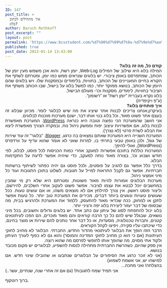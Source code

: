 ```yaml
---
ID: 147
post_title: >
  איך מתחילים לכתוב
  בלוג?
author: Baruch Rothkoff
post_excerpt: ""
layout: post
permalink: 'https://www.bcsstudent.com/%d7%90%d7%99%d7%9a-%d7%9e%d7%aa%d7%97%d7%99%d7%9c%d7%99%d7%9d-%d7%9c%d7%9b%d7%aa%d7%95%d7%91-%d7%91%d7%9c%d7%95%d7%92/'
published: true
post_date: 2013-01-14 13:43:00
---
```

<div dir="rtl" style="text-align:right;"><span style="font-family:Arial, Helvetica, sans-serif;">
</span><span style="font-family:Arial, Helvetica, sans-serif;"><b>קודם כל, מה זה בלוג?</b></span>
<div style="text-align:justify;"><span style="font-family:Arial, Helvetica, sans-serif;">המילה בלוג היא שילוב של המילים Web-Log, יומן רשת, והוא אכן משמש מעין יומן של הכותב, שמתפרסם באופן ציבורי. יש בלוגים שנראים ממש כמו יומן, ומטרתם לשתף את הקורא בחיים המעניינים של הכותב, בחוויות, בלימודים ובמסקנות שלו. ויש בלוגים שהם היומן של הכותב, בנושא ממוקד יותר, כמו למשל בלוג על בישול, שבו הכותב משתף את הציבור בחוויות, לימודים, מסקנות וכו'- מעולם הבישול.</span></div>
<div style="text-align:justify;"><span style="font-family:Arial, Helvetica, sans-serif;">בלוג נקרא בעברית "יומן רשת" או "רשומון".</span></div>
<div style="text-align:justify;"><span style="font-family:Arial, Helvetica, sans-serif;">(ע"פ ויקיפדיה)</span></div>
<div style="text-align:justify;"><span style="font-family:Arial, Helvetica, sans-serif;">
</span></div>
<div style="text-align:justify;"><span style="font-family:Arial, Helvetica, sans-serif;">
</span></div>
<div style="text-align:justify;"><span style="font-family:Arial, Helvetica, sans-serif;"><b>איך פותחים בלוג?</b></span></div>
<div style="text-align:justify;"><span style="font-family:Arial, Helvetica, sans-serif;">בעיקרון,אנחנו צריכים לבנות אתר שיציג את מה שיש לבלוגר לומר. מכיוון שבלוג זה בעצם אתר פשוט מאוד, וכל בלוג בנוי אותו דבר, ישנם מערכות מוכנות לבלוגים.</span></div>
<div style="text-align:justify;"><span style="font-family:Arial, Helvetica, sans-serif;">אני חושב שהמערכת הכי נפוצה וטובה היא כנראה&nbsp;<a href="http://he.wordpress.com/" target="_blank">WordPress</a>. המערכת מאפשרת לבנות בלוג, אם אפשרויות עיצוב יפות וממשק ניהול נוח, ובמקרה הצורך מאפשרת ליצא את הבלוג לשרת פרטי (לא נצרך).</span></div>
<div style="text-align:justify;"><span style="font-family:Arial, Helvetica, sans-serif;">המערכת השנייה היא המערכת שאתם נמצאים בה כרגע,&nbsp;<a href="http://www.blogger.com/" target="_blank">Blogger</a>. "בלוגר" זה עוד שירות של גוגל, ולכן באופן טבעי בחרתי בו, למרות שאני לא אומר שהוא עדיף על וורדפרס (WordPress), ואולי להיפך.</span></div>
<div style="text-align:justify;"><span style="font-family:Arial, Helvetica, sans-serif;">
</span></div>
<div style="text-align:justify;"><span style="font-family:Arial, Helvetica, sans-serif;">המערכות כוללות בתוכם אפשרות למעקב אחרי כמות הכניסות לכל פוסט, לבלוג, לפי חודש ושבוע וכו', בצורה מאוד נוחה למעקב, כדי שיהיה אפשר לדעת על התקדמות הבלוג.</span></div>
<div style="text-align:justify;"><span style="font-family:Arial, Helvetica, sans-serif;">בדרך כלל אפשר גם להגיב על פוסטים, ולכל פוסט גם יהיה כפתור לשיתוף ברשתות חברתיות. אפשר גם לקבל התראות למייל על תגובות, לשלוט בתוכן התגובות ועוד כל מיני אמצעי ניהול.</span></div>
<div style="text-align:justify;"><span style="font-family:Arial, Helvetica, sans-serif;">
</span></div>
<div style="text-align:justify;"><span style="font-family:Arial, Helvetica, sans-serif;">מערכות הבלוגים אמורות להיות מאוד פשוטות, ומטרתם היא שלא רק מי שמבין במחשבים יוכל לבטא את עצמו לציבור. אפשר פשוט לעקוב אחרי השלבים, להירשם, וליצור פוסט ראשון. אין צורך להילחץ אם לא מוצאים משהו, או אם עושים טעות. ככל שעושים טעויות ונוגעים ביותר דברים, מכירים את המערכת טוב יותר. כל טעות אפשר לתקן או למחוק, ככה שכדאי מאוד להתעסק, ללמוד את המערכת ולהרגיש בבית, מה שבסופו של דבר יעזור ליצירת בלוג יפה ורציני יותר.</span></div>
<div style="text-align:justify;"><span style="font-family:Arial, Helvetica, sans-serif;">
</span></div>
<div style="text-align:justify;"><span style="font-family:Arial, Helvetica, sans-serif;">
</span></div>
<div style="text-align:justify;"><span style="font-family:Arial, Helvetica, sans-serif;">בלוג יכול להתפתח לסוג של עיתון עם כתב אחד. יש בלוגים גדולים וחשובים, בכל מיני נושאים, שבגלל שיש להם כל כך הרבה קוראים והם מאוד מוכרים, הם הפכו לעיתונאים קטנים, וחברות טכנולוגיה, מסעדות, או כל דבר אחר נותנים להם שירות או מוצר בחינם, כדי שיכתבו עליו סקירה, ויפיצו לקהל הקוראים.</span></div>
<div style="text-align:justify;"><span style="font-family:Arial, Helvetica, sans-serif;">הדבר הזה הופך את הבלוגר לעיתונאי מהדור החדש, החברתי. הבלוגר לא מחויב לחוקי העיתונות (אם כי הוא כן מחויב לחוקי המדינה והמוסר) והוא גם לא כפוף לעורך העיתון ולקוד אתי מסוים, מה שהופך אותו לחופשי לפרסם מה שהוא רוצה.</span></div>
<div style="text-align:justify;"><span style="font-family:Arial, Helvetica, sans-serif;">אין ספק שהיום, כשהרשת החברתית מתחילה לנסות להשפיע, לבלוגרים יש מקום מכובד בנושא.</span></div>
<div style="text-align:justify;"><span style="font-family:Arial, Helvetica, sans-serif;">(אני לא זוכר כרגע את הסיפורים על הבלוגרים שנתבעו או שהובילו שינוי חדש. אם למישהו יש, אני אשמח לשמוע)</span></div>
<div style="text-align:justify;"><span style="font-family:Arial, Helvetica, sans-serif;">
</span></div>
<div style="text-align:justify;"><span style="font-family:Arial, Helvetica, sans-serif;">בהצלחה! ואני מחכה...</span></div>
</div>
<div class="blogger-post-footer">אני תמיד שמח לתגובות!
(גם אם זה אחרי שנה, שנתיים, עשר..)

ברוך רוטקוף.

</div>